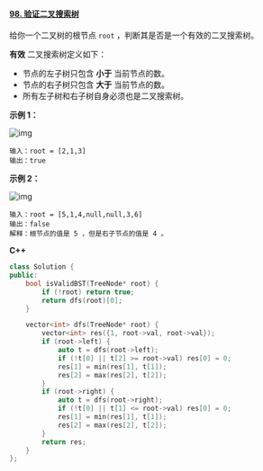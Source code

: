 #### [98. 验证二叉搜索树](https://leetcode-cn.com/problems/validate-binary-search-tree/)

给你一个二叉树的根节点 `root` ，判断其是否是一个有效的二叉搜索树。

**有效** 二叉搜索树定义如下：

- 节点的左子树只包含 **小于** 当前节点的数。
- 节点的右子树只包含 **大于** 当前节点的数。
- 所有左子树和右子树自身必须也是二叉搜索树。

**示例 1：**

![img](https://assets.leetcode.com/uploads/2020/12/01/tree1.jpg)

```
输入：root = [2,1,3]
输出：true
```

**示例 2：**

![img](https://assets.leetcode.com/uploads/2020/12/01/tree2.jpg)

```
输入：root = [5,1,4,null,null,3,6]
输出：false
解释：根节点的值是 5 ，但是右子节点的值是 4 。
```

**C++**

```C++
class Solution {
public:
    bool isValidBST(TreeNode* root) {
        if (!root) return true;
        return dfs(root)[0];
    }

    vector<int> dfs(TreeNode* root) {
        vector<int> res({1, root->val, root->val});
        if (root->left) {
            auto t = dfs(root->left);
            if (!t[0] || t[2] >= root->val) res[0] = 0;
            res[1] = min(res[1], t[1]);
            res[2] = max(res[2], t[2]);
        }
        if (root->right) {
            auto t = dfs(root->right);
            if (!t[0] || t[1] <= root->val) res[0] = 0;
            res[1] = min(res[1], t[1]);
            res[2] = max(res[2], t[2]);
        }
        return res;
    }
};
```
